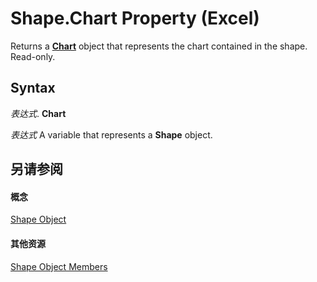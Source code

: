 
# Shape.Chart Property (Excel)

Returns a  **[Chart](179c32ce-49bd-6f36-ea12-89fb5443f3ea.md)** object that represents the chart contained in the shape. Read-only.


## Syntax

 _表达式_. **Chart**

 _表达式_ A variable that represents a **Shape** object.


## 另请参阅


#### 概念


[Shape Object](8f01fcd1-b7d9-5216-2de5-40fb6648a403.md)
#### 其他资源


[Shape Object Members](http://msdn.microsoft.com/library/0fed7136-4228-6c32-507d-3bd36aa56d9a%28Office.15%29.aspx)